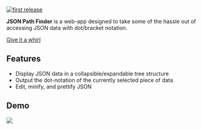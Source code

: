 <a href="">
  <img alt="first release" src="https://img.shields.io/badge/release-v1.0-brightgreen.svg" />
</a>

<strong>JSON Path Finder</strong> is a web-app designed to take some of the hassle out of accessing JSON data with dot/bracket notation.

<a href="http://jsonpathfinder.com" target="_blank">Give it a whirl</a>

## Features
- Display JSON data in a collapsible/expandable tree structure
- Output the dot-notation of the currently selected piece of data
- Edit, minify, and prettify JSON

## Demo
<img src="http://i.imgur.com/NH4XA5Z.gif"></img>

